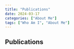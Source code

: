 ```yaml
---
title: "Publications"
date: 2024-03-17
categories: ["About Me"]
tags: ["Who Am I", "About Me"]
---
```


## Publications
